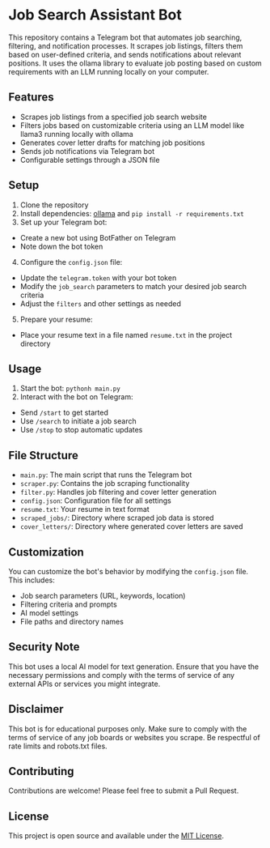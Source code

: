 # Job Search Assistant Bot

This repository contains a Telegram bot that automates job searching, filtering, and notification processes. 
It scrapes job listings, filters them based on user-defined criteria, and sends notifications about relevant positions.
It uses the ollama library to evaluate job posting based on custom requirements with an LLM running locally on your computer.

## Features

- Scrapes job listings from a specified job search website
- Filters jobs based on customizable criteria using an LLM model like llama3 running locally with ollama
- Generates cover letter drafts for matching job positions
- Sends job notifications via Telegram bot
- Configurable settings through a JSON file

## Setup

1. Clone the repository
2. Install dependencies: [ollama](https://ollama.com/library/llama3) and `pip install -r requirements.txt`
3. Set up your Telegram bot:
- Create a new bot using BotFather on Telegram
- Note down the bot token

4. Configure the `config.json` file:
- Update the `telegram.token` with your bot token
- Modify the `job_search` parameters to match your desired job search criteria
- Adjust the `filters` and other settings as needed

5. Prepare your resume:
- Place your resume text in a file named `resume.txt` in the project directory

## Usage

1. Start the bot: `pythonh main.py`
2. Interact with the bot on Telegram:
- Send `/start` to get started
- Use `/search` to initiate a job search
- Use `/stop` to stop automatic updates

## File Structure

- `main.py`: The main script that runs the Telegram bot
- `scraper.py`: Contains the job scraping functionality
- `filter.py`: Handles job filtering and cover letter generation
- `config.json`: Configuration file for all settings
- `resume.txt`: Your resume in text format
- `scraped_jobs/`: Directory where scraped job data is stored
- `cover_letters/`: Directory where generated cover letters are saved

## Customization

You can customize the bot's behavior by modifying the `config.json` file. This includes:

- Job search parameters (URL, keywords, location)
- Filtering criteria and prompts
- AI model settings
- File paths and directory names

## Security Note

This bot uses a local AI model for text generation. Ensure that you have the necessary permissions and comply with the terms of service of any external APIs or services you might integrate.

## Disclaimer

This bot is for educational purposes only. Make sure to comply with the terms of service of any job boards or websites you scrape. Be respectful of rate limits and robots.txt files.

## Contributing

Contributions are welcome! Please feel free to submit a Pull Request.

## License

This project is open source and available under the [MIT License](LICENSE).
